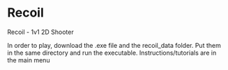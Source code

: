 # Recoil
Recoil - 1v1 2D Shooter

In order to play, download the .exe file and the recoil_data folder. Put them in the same directory and run the executable. Instructions/tutorials are in the main menu
